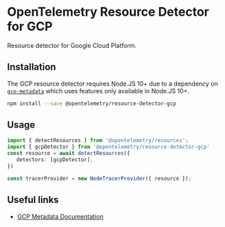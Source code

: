 # OpenTelemetry Resource Detector for GCP

Resource detector for Google Cloud Platform.

## Installation

The GCP resource detector requires Node.JS 10+ due to a dependency on [`gcp-metadata`][] which uses features only available in Node.JS 10+.

```bash
npm install --save @opentelemetry/resource-detector-gcp
```

## Usage

```typescript
import { detectResources } from '@opentelemetry/resources';
import { gcpDetector } from '@opentelemetry/resource-detector-gcp'
const resource = await detectResources({
   detectors: [gcpDetector],
})

const tracerProvider = new NodeTracerProvider({ resource });
```

## Useful links

* [GCP Metadata Documentation][]

[`gcp-metadata`]: https://www.npmjs.com/package/gcp-metadata
[GCP Metadata Documentation]: https://cloud.google.com/compute/docs/metadata/overview
